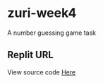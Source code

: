 # zuri-week4
A number guessing game task

## Replit URL
View source code [Here](https://replit.com/@ImranAbubakar3/number-guess#index.js) <br/>
